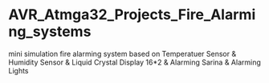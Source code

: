 # AVR_Atmga32_Projects_Fire_Alarming_systems
mini simulation fire alarming system based on Temperatuer Sensor &amp; Humidity Sensor &amp; Liquid Crystal Display 16*2 &amp; Alarming Sarina &amp; Alarming Lights 
